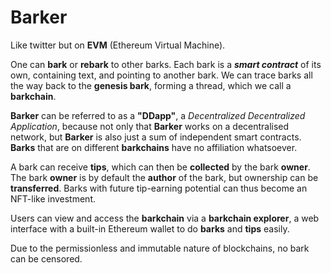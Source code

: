 # Barker
Like twitter but on **EVM** (Ethereum Virtual Machine).

One can **bark** or **rebark** to other barks. Each bark is a ***smart contract*** of its own, containing text, and pointing to another bark. We can trace barks all the way back to the **genesis bark**, forming a thread, which we call a **barkchain**.

**Barker** can be referred to as a **"DDapp"**, a *Decentralized Decentralized Application*, because not only that **Barker** works on a decentralised network, but **Barker** is also just a sum of independent smart contracts. **Barks** that are on different **barkchains** have no affiliation whatsoever.

A bark can receive **tips**, which can then be **collected** by the bark **owner**. The bark **owner** is by default the **author** of the bark, but ownership can be **transferred**. Barks with future tip-earning potential can thus become an NFT-like investment.

Users can view and access the **barkchain** via a **barkchain explorer**, a web interface with a built-in Ethereum wallet to do **barks** and **tips** easily.

Due to the permissionless and immutable nature of blockchains, no bark can be censored.
